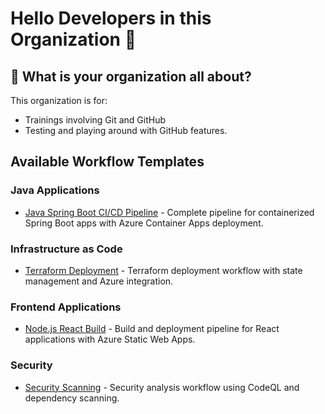 # Hello Developers in this Organization 👋

## 🧙 What is your organization all about?
This organization is for:
- Trainings involving Git and GitHub
- Testing and playing around with GitHub features.

## Available Workflow Templates

### Java Applications
- [Java Spring Boot CI/CD Pipeline](/workflow-templates/01-template-java-app-build.yml) - Complete pipeline for containerized Spring Boot apps with Azure Container Apps deployment.

### Infrastructure as Code
- [Terraform Deployment](/workflow-templates/02-template-terraform.yml) - Terraform deployment workflow with state management and Azure integration.

### Frontend Applications
- [Node.js React Build](/workflow-templates/03-template-react-build.yml) - Build and deployment pipeline for React applications with Azure Static Web Apps.

### Security
- [Security Scanning](/workflow-templates/04-template-security-scan.yml) - Security analysis workflow using CodeQL and dependency scanning.

<!--
**Here are some ideas to get you started:**
 Contribution guidelines - how can the community get involved?
👩‍💻 Useful resources - where can the community find your docs? Is there anything else the community should know?
🍿 Fun facts - what does your team eat for breakfast?
 Remember, you can do mighty things with the power of [Markdown](https://docs.github.com/github/writing-on-github/getting-started-with-writing-and-formatting-on-github/basic-writing-and-formatting-syntax)
-->
